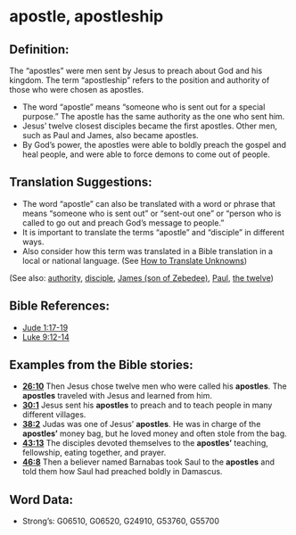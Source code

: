 # apostle, apostleship

## Definition:

The “apostles” were men sent by Jesus to preach about God and his kingdom. The term “apostleship” refers to the position and authority of those who were chosen as apostles.

* The word “apostle” means “someone who is sent out for a special purpose.” The apostle has the same authority as the one who sent him.
* Jesus’ twelve closest disciples became the first apostles. Other men, such as Paul and James, also became apostles.
* By God’s power, the apostles were able to boldly preach the gospel and heal people, and were able to force demons to come out of people.

## Translation Suggestions:

* The word “apostle” can also be translated with a word or phrase that means “someone who is sent out” or “sent-out one” or “person who is called to go out and preach God’s message to people.”
* It is important to translate the terms “apostle” and “disciple” in different ways.
* Also consider how this term was translated in a Bible translation in a local or national language. (See [How to Translate Unknowns](rc://en/ta/man/translate/translate-unknown))

(See also: [authority](../kt/authority.md), [disciple](../kt/disciple.md), [James (son of Zebedee)](../names/jamessonofzebedee.md), [Paul](../names/paul.md), [the twelve](../kt/thetwelve.md))

## Bible References:

* [Jude 1:17-19](rc://en/tn/help/jud/01/17)
* [Luke 9:12-14](rc://en/tn/help/luk/09/12)

## Examples from the Bible stories:

* __[26:10](rc://en/tn/help/obs/26/10)__ Then Jesus chose twelve men who were called his __apostles__. The __apostles__ traveled with Jesus and learned from him.
* __[30:1](rc://en/tn/help/obs/30/01)__ Jesus sent his __apostles__ to preach and to teach people in many different villages.
* __[38:2](rc://en/tn/help/obs/38/02)__ Judas was one of Jesus’ __apostles__. He was in charge of the __apostles’__ money bag, but he loved money and often stole from the bag.
* __[43:13](rc://en/tn/help/obs/43/13)__ The disciples devoted themselves to the __apostles’__ teaching, fellowship, eating together, and prayer.
* __[46:8](rc://en/tn/help/obs/46/08)__ Then a believer named Barnabas took Saul to the __apostles__ and told them how Saul had preached boldly in Damascus.

## Word Data:

* Strong’s: G06510, G06520, G24910, G53760, G55700
